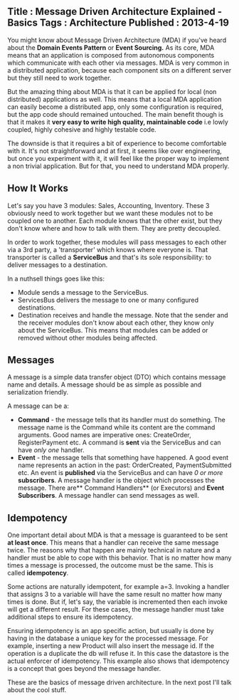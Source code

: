 Title : Message Driven Architecture Explained - Basics
Tags : Architecture
Published : 2013-4-19
---

You might know about Message Driven Architecture (MDA) if you've heard about the **Domain Events Pattern** or **Event Sourcing.** As its core, MDA means that an application is composed from autonomous components which communicate with each other via messages. MDA is very common in a distributed application, because each component sits on a different server but they still need to work together.

 But the amazing thing about MDA is that it can be applied for local (non distributed) applications as well. This means that a local MDA application can easily become a distributed app, only some configuration is required, but the app code should remained untouched. The main benefit though is that it makes it **very easy to write high quality, maintainable code** i.e lowly coupled, highly cohesive and highly testable code.

 The downside is that it requires a bit of experience to become comfortable with it. It's not straightforward and at first, it seems like over engineering, but once you experiment with it, it will feel like the proper way to implement a non trivial application. But for that, you need to understand MDA properly.

 
## How It Works

 Let's say you have 3 modules: Sales, Accounting, Inventory. These 3 obviously need to work together but we want these modules not to be coupled one to another. Each module knows that the other exist, but they don't know where and how to talk with them. They are pretty decoupled.

 In order to work together, these modules will pass messages to each other via a 3rd party, a 'transporter' which knows where everyone is. That transporter is called a **ServiceBus** and that's its sole responsibility: to deliver messages to a destination.

 In a nuthsell things goes like this:

  
  * Module sends a message to the ServiceBus. 
  * ServicesBus delivers the message to one or many configured destinations. 
  * Destination receives and handle the message.  Note that the sender and the receiver modules don't know about each other, they know only about the ServiceBus. This means that modules can be added or removed without other modules being affected.

 
## Messages

 A message is a simple data transfer object (DTO) which contains message name and details. A message should be as simple as possible and serialization friendly.

 A message can be a:

  
  * **Command** - the message tells that its handler must do something. The message name is the Command while its content are the command arguments. Good names are imperative ones: CreateOrder, RegisterPayment etc. A command is **sent** via the ServiceBus and can have _only one_ handler. 
  * **Event** - the message tells that something have happened. A good event name represents an action in the past: OrderCreated, PaymentSubmitted etc. An event is **published** via the ServiceBus and can have _0 or more_ **subscribers**.  A message handler is the object which processes the message. There are** Command Handlers** (or Executors) and **Event Subscribers**. A message handler can send messages as well.

 
## Idempotency

 One important detail about MDA is that a message is guaranteed to be sent **at least once**. This means that a handler can receive the same message twice. The reasons why that happen are mainly technical in nature and a handler must be able to cope with this behavior. That is no matter how many times a message is processed, the outcome must be the same. This is called **idempotency**.

 Some actions are naturally idempotent, for example a=3. Invoking a handler that assigns 3 to a variable will have the same result no matter how many times is done. But if, let's say, the variable is incremented then each invoke will get a different result. For these cases, the message handler must take additional steps to ensure its idempotency.

 Ensuring idempotency is an app specific action, but usually is done by having in the database a unique key for the processed message. For example, inserting a new Product will also insert the message id. If the operation is a duplicate the db will refuse it. In this case the datastore is the actual enforcer of idempotency. This example also shows that idempotency is a concept that goes beyond the message handler.

 These are the basics of message driven architecture. In the next post I'll talk about the cool stuff.